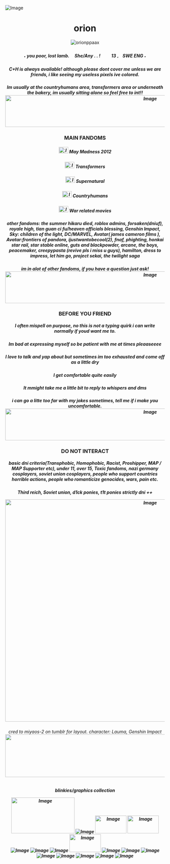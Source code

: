 ![Image](https://github.com/user-attachments/assets/41b55146-394d-4798-a88f-ecc7bca2801d)
<h1 align="center">orion</h1>
<p align="center"> <img src="https://komarev.com/ghpvc/?username=orionppaax&label=Profile%20views&color=b9dab9&style=flat" alt="orionppaax" /> </p>
<h5 align="center">        ˖   you    poor,   lost   lamb.        
     ⠀ She/Any . .  ! 
⠀⠀⠀13  𓈒  ⠀SWE ENG  ˖ </h3>
<h5 align="center"> C+H is always available! although please dont cover me unless we are friends, i like seeing my useless pixels ive colored.
<h5 align="center"> Im usually at the countryhumans area, transformers area or underneath the bakery, im usually sitting alone so feel free to int!!

  
<img width="900" height="100" alt="Image" src="https://github.com/user-attachments/assets/4e6578fb-931e-4cda-84b2-f05e8e9c0fba" />
<h3 align="center"> MAIN FANDOMS 
<h5 align="center"> <img width="30" height="20" alt="Image" src="https://github.com/user-attachments/assets/7e10eb80-bb26-4aa6-83a1-f5018fc4e871" /> May Madness 2012
<h5 align="center"><img width="30" height="20" alt="Image" src="https://github.com/user-attachments/assets/874bb100-61d1-4500-84c6-692a2db5d940" /> Transformers
<h5 align="center"><img width="30" height="20" alt="Image" src="https://github.com/user-attachments/assets/62ed50ad-38e8-40b0-b694-c4bd2b54cd4f" /> Supernatural
<h5 align="center"><img width="30" height="20" alt="Image" src="https://github.com/user-attachments/assets/fe1b53e9-be2d-4946-bca5-1e7a23ad5278" /> Countryhumans
<h5 align="center"><img width="30" height="20" alt="Image" src="https://github.com/user-attachments/assets/b5da3989-3fde-416e-bd8e-59a06a4aac6b" /> War related movies
  

<h5 align="center"> other fandoms:  the summer hikaru died, roblox admins, forsaken(dniuf), royale high, tian guan ci fu/heaven officials blessing, Genshin Impact, Sky: children of the light, DC/MARVEL, Avatar( james cameron films ), Avatar:frontiers of pandora, ijustwantobecool(2), fnaf, phighting, honkai star rail, star stable online, guts and blackpowder, arcane, the boys, peacemaker, creepypasta (revive pls i miss u guys), hamilton, dress to impress, let him go, project sekai, the twilight saga 
<h5 align="center"> im in alot of other fandoms, if you have a question just ask!
<img width="900" height="100" alt="Image" src="https://github.com/user-attachments/assets/739ac89c-1389-4710-b100-1b730aa19c69" />
<h3 align="center"> BEFORE YOU FRIEND
<h5 align="center"> I often mispell on purpose, no this is not a typing quirk i can write normally if youd want me to.
<h5 align="center"> Im bad at expressing myself so be patient with me at times pleaaseeee
<h5 align="center"> I love to talk and yap about but sometimes im too exhausted and come off as a little dry
<h5 align="center"> I get comfortable quite easily 
<h5 align="center"> It mmight take me a little bit to reply to whispers and dms
<h5 align="center"> i can go a litte too far with my jokes sometimes, tell me if i make you uncomfortable.
<img width="900" height="100" alt="Image" src="https://github.com/user-attachments/assets/4e6578fb-931e-4cda-84b2-f05e8e9c0fba" />
<h3 align="center">DO NOT INTERACT
<h5 align="center"> basic dni criteria(Transphobic, Homophobic, Racist, Proshipper, MAP / MAP Supporter etc), under 11, over 15, Toxic fandoms, nazi germany cosplayers, soviet union cosplayers, people who support countries horrible actions, people who romanticize genocides, wars, pain etc.
<h5 align="center">  Third reich, Soviet union, d1ck ponies, t1t ponies strictly dni ++
<p align="center"><img width="900" height="700" alt="Image" src="https://github.com/user-attachments/assets/b0196803-3835-463a-9e4d-8e817b463075" />
     <h6 align="center">cred to miyaos-2 on tumblr for layout. character: Lauma, Genshin Impact
  <img width="1280" height="135" alt="Image" src="https://github.com/user-attachments/assets/7f5cd4d4-e570-4268-96b0-ece2d68b8724" />
<h5 align="center"> blinkies/graphics collection
     
<img width="200" height="113" alt="Image" src="https://github.com/user-attachments/assets/250d6536-7d5c-42b4-94d2-3a88e9f204f9" /> ![Image](https://github.com/user-attachments/assets/b64eef3f-9750-478c-9d50-a746e6229e86) <img width="99" height="56" alt="Image" src="https://github.com/user-attachments/assets/7c833e6b-686d-4f31-8ce4-ad915bcd0ffe" /> <img width="99" height="56" alt="Image" src="https://github.com/user-attachments/assets/0419e8a4-06c9-4278-9af9-2a631aad4470" /> ![Image](https://github.com/user-attachments/assets/63ac865a-9658-4fcf-abbd-d539ff03e3cb) ![Image](https://github.com/user-attachments/assets/4254eca0-d321-483b-a3f9-7318f239cfdf) ![Image](https://github.com/user-attachments/assets/f8e4304c-6ccf-48cb-836e-587420dac826) <img width="99" height="56" alt="Image" src="https://github.com/user-attachments/assets/f96ddf18-485f-478c-8580-f5002c956b0a" />  ![Image](https://github.com/user-attachments/assets/7d05a68e-abd8-427f-8d04-a46af46663e2) ![Image](https://github.com/user-attachments/assets/bc25635a-0a91-46c0-bf15-bd977c3e58ec) ![Image](https://github.com/user-attachments/assets/a0006cba-2a25-4647-ac4b-a33f9fb90f66) ![Image](https://github.com/user-attachments/assets/39624b57-cb27-4d44-8ae2-ce3ed57ae450) ![Image](https://github.com/user-attachments/assets/6b26131f-0aad-4bd3-807a-dea0d9722a72) ![Image](https://github.com/user-attachments/assets/7d71270f-d988-45d5-83aa-4934434cd48b) ![Image](https://github.com/user-attachments/assets/53c5f69c-2157-4553-b8ab-e2100722c1e1) ![Image](https://github.com/user-attachments/assets/5c01cb43-9956-4c8e-8a8c-275848826128)

